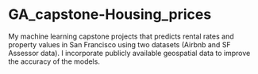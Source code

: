 # GA_capstone-Housing_prices
My machine learning capstone projects that predicts rental rates and property values in San Francisco using two datasets (Airbnb and SF Assessor data). I incorporate publicly available geospatial data to improve the accuracy of the models.
